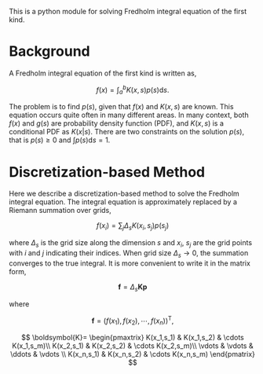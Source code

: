 This is a python module for solving Fredholm integral equation of the first kind.

# Background

A Fredholm integral equation of the first kind is written as,

$$f(x)=\int_{a}^{b}K(x,s)p(s)\mathrm{d}s.$$

The problem is to find $p(s)$, given that $f(x)$ and $K(x,s)$ are known. This equation occurs quite often in many different areas. In many context, both $f(x)$ and $g(s)$ are probability density function (PDF), and $K(x,s)$ is a conditional PDF as $K(x|s)$. There are two constraints on the solution $p(s)$, that is $p(s)\geq 0$ and $\int p(s)\mathrm{d}s = 1$. 

# Discretization-based Method

Here we describe a discretization-based method to solve the Fredholm integral equation. The integral equation is approximately replaced by a Riemann summation over grids,

$$f(x_i)=\sum_j \Delta_s K(x_i, s_j) p(s_j)$$

where $\Delta_s$ is the grid size along the dimension $s$ and $x_i$, $s_j$ are the grid points with $i$ and $j$ indicating their indices. When grid size $\Delta_s\to0$, the summation converges to the true integral. It is more convenient to write it in the matrix form,

$$\boldsymbol{f} = \Delta_s \boldsymbol{K} \boldsymbol{p}$$

where

$$\boldsymbol{f}=(f(x_1), f(x_2),\cdots,f(x_n))^{\mathrm{T}},$$

$$
\boldsymbol{K}=
\begin{pmaxtrix}
K(x_1,s_1) & K(x_1,s_2) & \cdots K(x_1,s_m)\\
K(x_2,s_1) & K(x_2,s_2) & \cdots K(x_2,s_m)\\
\vdots & \vdots & \ddots & \vdots \\
K(x_n,s_1) & K(x_n,s_2) & \cdots K(x_n,s_m)
\end{pmatrix}
$$


